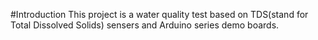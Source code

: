 #Introduction
This project is a water quality test based on TDS(stand for Total Dissolved Solids) sensers and Arduino series demo boards.
